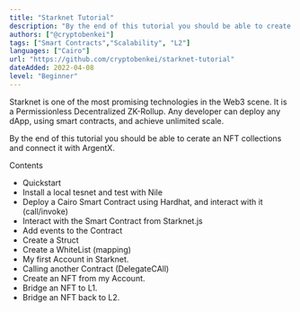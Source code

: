 ```yaml
---
title: "Starknet Tutorial"
description: "By the end of this tutorial you should be able to create an NFT collections on Starknet and connect it with ArgentX."
authors: ["@cryptobenkei"]
tags: ["Smart Contracts","Scalability", "L2"]
languages: ["Cairo"]
url: "https://github.com/cryptobenkei/starknet-tutorial"
dateAdded: 2022-04-08
level: "Beginner"
---
```


Starknet is one of the most promising technologies in the Web3 scene. It is a Permissionless Decentralized ZK-Rollup. Any developer can deploy any dApp, using smart contracts, and achieve unlimited scale.

By the end of this tutorial you should be able to cerate an NFT collections and connect it with ArgentX.

Contents

- Quickstart
- Install a local tesnet and test with Nile
- Deploy a Cairo Smart Contract using Hardhat, and interact with it (call/invoke)
- Interact with the Smart Contract from Starknet.js
- Add events to the Contract
- Create a Struct
- Create a WhiteList (mapping)
- My first Account in Starknet.
- Calling another Contract (DelegateCAll)
- Create an NFT from my Account.
- Bridge an NFT to L1.
- Bridge an NFT back to L2.
